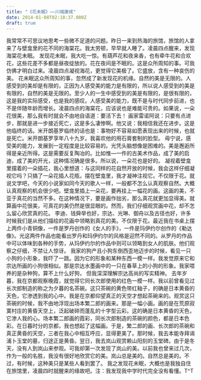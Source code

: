 ```yaml
---
title: "《花未眠》——川端康成"
date: 2014-01-08T02:18:37.000Z
draft: true
---
```

我常常不可思议地思考一些微不足道的问题。昨日一来到热海的旅馆，旅馆的人拿来了与壁龛里的花不同的海棠花。我太劳顿，早早就人睡了。凌晨四点醒来，发现海棠花未眠。 发现花未眠，我大吃一惊。有葫芦花和夜来香，也有牵牛花和合欢花，这些花差不多都是昼夜绽放的。花在夜间是不眠的。这是众所周知的事。可我仿佛才明白过来。凌晨四点凝视海花，更觉得它美极了。它盛放，含有一种哀伤的美。 花未眠这众所周知的事，忽然成了新发现花的机缘。自然的美是无限的。人感受到的美却是有限的，正因为人感受美的能力是有限的，所以说人感受到的美是有限的，自然的美是无限的。至少人的一生中感受到的美是有限的，是很有限的，这是我的实际感受，也是我的感叹。人感受美的能力，既不是与时代同步前进，也不是伴随年龄而增长。凌晨四点的海棠花，应该说也是难能可贵的。如果说，一朵花很美，那么我有时就会不由地自语道：要活下去！ 画家雷诺阿说：只要有点进步，那就是进一步接近死亡，这是多么凄惨啊。他又说：我相信我还在进步。这是他临终的话。米开朗基罗临终的话也是：事物好不容易如愿表现出来的时候，也就是死亡。米开朗基罗享年八十九岁。我喜欢他的用石膏套制的脸型。 毋宁说，感受美的能力，发展到一定程度是比较容易的。光凭头脑想像是困难的。美是邂逅所得是亲近所得。这是需要反复陶冶的。比如惟—一件的古美术作品，成了美的启迪，成了美的开光，这种情况确是很多。所以说，一朵花也是好的。 凝视着壁龛里摆着的一朵插花，我心里想道：与这同样的花自然开放的时候，我会这样仔细凝视它吗？只搞了一朵花插人花瓶，摆在壁龛里，我才凝神注视它。不仅限于花。就说文学吧，今天的小说家如同今天的歌人一样，一般都不怎么认真观察自然。大概认真观察的机会很少吧。壁龛里插上一朵花，要再挂上一幅花的画。这画的美，不亚于真花的当然不多。在这种情况下，要是画作拙劣，那么真花就更加显得美。就算画中花很美，可真花的美仍然是很显眼的。然而，我们仔细观赏画中花，却不怎么留心欣赏真的花。 李迪、钱舜举也好，宗达、光琳、御舟以及古径也好，许多时候我们是从他们描绘的花画中领略到真花的美。不仅限于花。最近我在书桌上摆上两件小青铜像，一件是罗丹创作的《女人的手》，一件是玛伊约尔创作的《勒达像》。光这两件作品也能看出罗丹和玛伊约尔的风格是迎然不同的。从罗丹的作品中可以体味到各种的手势，从玛伊约尔的作品中则可以领略到女人的肌肤。他们观察之仔细，不禁让人惊讶。 我家的狗产且小狗东倒西歪地迈步的时候，看见一只小狗的小形象，我吓了一跳。因为它的形象和某种东西一模一样。我发觉原来它和宗达所画的小狗很相似。那是宗达水墨画中的一只在春草上的小狗的形象。我家喂养的是杂种狗，算不上什么好狗， 但我深深理解宗达高尚的写实精神。 去年岁暮，我在京都观察晚霞，就觉得它同长次郎使用的红色一模一样。我以前曾看见过长次郎制造的称之为夕暮的名茶碗。这只茶碗的黄色带红釉子，的确是日本黄昏的天色，它渗透到我的心中。我是在京都仰望真正的天空才想起茶碗来的。观赏这只茶碗的时候，我不由地浮现出场本繁二郎的画来。那是一幅小画。画的是在荒原寂寞村庄的黄昏天空上，泛起破碎而蓬乱的十字型云彩。这的确是日本黄昏的天色，它渗人我的心。场本繁二郎画的霞彩，同长次郎制造的茶碗的颜色，都是日本色彩。在日暮时分的京都，我也想起了这幅画。于是，繁二郎的画、长次郎的茶碗和真正黄昏的天空，三者在我心中相互呼应，显得更美了。那时候，我去本能寺拜谒浦卜玉堂的墓，归途正是黄昏。翌日，我去岚山观赏赖山阳刻的玉堂碑。由于是冬天，没有人到岚山来参观。可我却第一次发现了岚山的美。以前我也曾来过几次， 作为一般的名胜，我没有很好地欣赏它的美。岚山总是美的。自然总是美的。不过，有时候，这种美只是某些人看到罢了。 我之发现花未眠，大概也是我独自住在旅馆里，凌晨四时就醒来的缘故吧。注：我发现我中学时代完全没有看懂。T^T